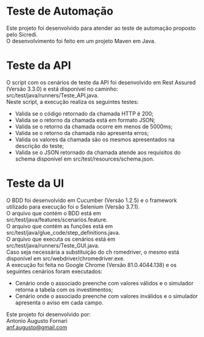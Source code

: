 # Teste de Automação
Este projeto foi desenvolvido para atender ao teste de automação proposto pelo Sicredi. <br/>
O desenvolvimento foi feito em um projeto Maven em Java.

# Teste da API
O script com os cenários de teste da API foi desenvolvido em Rest Assured (Versão 3.3.0) e está disponível no caminho: <br/>
src/test/java/runners/Teste_API.java. <br/>
Neste script, a execução realiza os seguintes testes:
- Valida se o código retornado da chamada HTTP é 200;
- Valida se o retorno da chamada está em formato JSON;
- Valida se o retorno da chamada ocorre em menos de 5000ms;
- Valida se o retorno da chamada não apresenta erros;
- Valida os valores da chamada são os mesmos apresentados na descrição do teste;
- Valida se o JSON retornado da chamada atende aos requisitos do schema disponível em src/test/resources/schema.json.

# Teste da UI
O BDD foi desenvolvido em Cucumber (Versão 1.2.5) e o framework utilizado para execução foi o Selenium (Versão 3.7.1). <br/>
O arquivo que contém o BDD está em src/test/java/features/scenarios.feature. <br/>
O arquivo que contém as funções está em src/test/java/glue_code/step_definitions.java. <br/>
O arquivo que executa os cenários está em src/test/java/runners/Teste_GUI.java. <br/>
Caso seja necessária a substituição do ch romedriver, o mesmo está disponível em src/webdriver/chromedriver.exe. <br/>
A execução foi feita no Google Chrome (Versão 81.0.4044.138) e os seguintes cenários foram executados:
- Cenário onde o associado preenche com valores válidos e o simulador retorna a tabela com os investimentos;
- Cenário onde o associado preenche com valores inválidos e o simulador apresenta o aviso em cada campo.

Este projeto foi desenvolvido por: <br/>
Antonio Augusto Fornari <br/>
anf.augusto@gmail.com